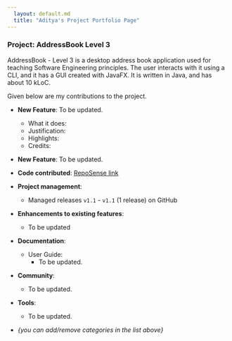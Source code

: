```yaml
---
  layout: default.md
  title: "Aditya's Project Portfolio Page"
---
```


### Project: AddressBook Level 3

AddressBook - Level 3 is a desktop address book application used for teaching Software Engineering principles. The user interacts with it using a CLI, and it has a GUI created with JavaFX. It is written in Java, and has about 10 kLoC.

Given below are my contributions to the project.

* **New Feature**: To be updated.
  * What it does:
  * Justification:
  * Highlights:
  * Credits:

* **New Feature**: To be updated.

* **Code contributed**: [RepoSense link](https://nus-cs2103-ay2526s1.github.io/tp-dashboard/?search=&sort=groupTitle&sortWithin=title&timeframe=commit&mergegroup=&groupSelect=groupByRepos&breakdown=true&checkedFileTypes=docs~functional-code~test-code~other&since=2025-09-19T00%3A00%3A00&filteredFileName=)

* **Project management**:
  * Managed releases `v1.1` - `v1.1` (1 release) on GitHub

* **Enhancements to existing features**:
  * To be updated

* **Documentation**:
  * User Guide:
    * To be updated.

* **Community**:
  * To be updated.

* **Tools**:
  * To be updated.

* _{you can add/remove categories in the list above}_
